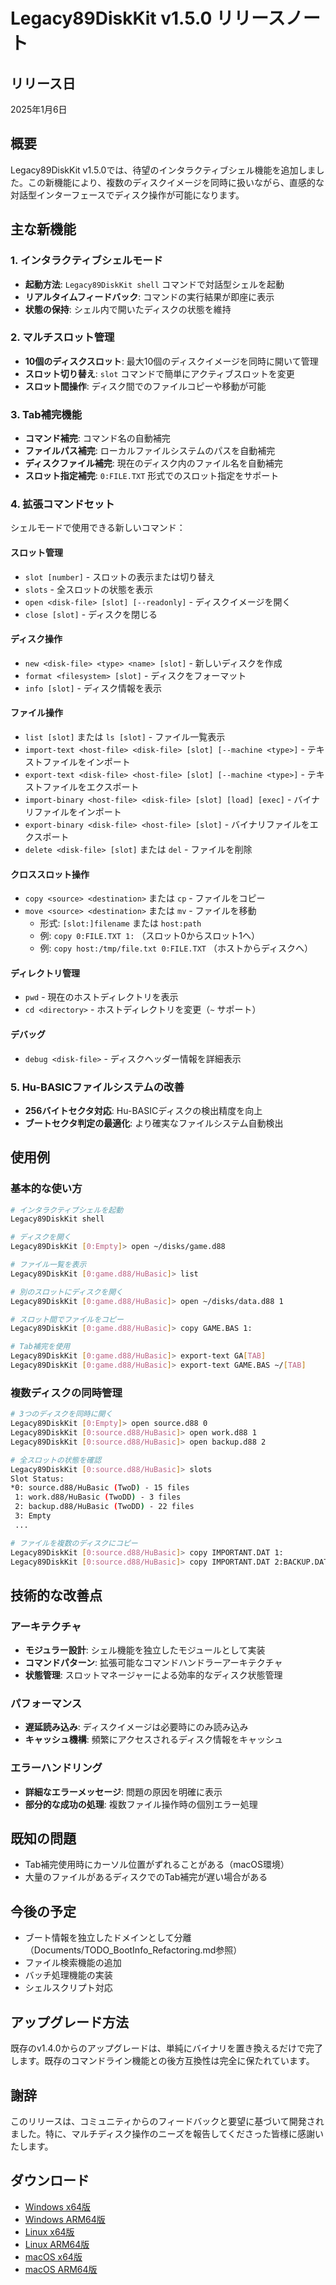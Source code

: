 # Legacy89DiskKit v1.5.0 リリースノート

## リリース日
2025年1月6日

## 概要
Legacy89DiskKit v1.5.0では、待望のインタラクティブシェル機能を追加しました。この新機能により、複数のディスクイメージを同時に扱いながら、直感的な対話型インターフェースでディスク操作が可能になります。

## 主な新機能

### 1. インタラクティブシェルモード
- **起動方法**: `Legacy89DiskKit shell` コマンドで対話型シェルを起動
- **リアルタイムフィードバック**: コマンドの実行結果が即座に表示
- **状態の保持**: シェル内で開いたディスクの状態を維持

### 2. マルチスロット管理
- **10個のディスクスロット**: 最大10個のディスクイメージを同時に開いて管理
- **スロット切り替え**: `slot` コマンドで簡単にアクティブスロットを変更
- **スロット間操作**: ディスク間でのファイルコピーや移動が可能

### 3. Tab補完機能
- **コマンド補完**: コマンド名の自動補完
- **ファイルパス補完**: ローカルファイルシステムのパスを自動補完
- **ディスクファイル補完**: 現在のディスク内のファイル名を自動補完
- **スロット指定補完**: `0:FILE.TXT` 形式でのスロット指定をサポート

### 4. 拡張コマンドセット
シェルモードで使用できる新しいコマンド：

#### スロット管理
- `slot [number]` - スロットの表示または切り替え
- `slots` - 全スロットの状態を表示
- `open <disk-file> [slot] [--readonly]` - ディスクイメージを開く
- `close [slot]` - ディスクを閉じる

#### ディスク操作
- `new <disk-file> <type> <name> [slot]` - 新しいディスクを作成
- `format <filesystem> [slot]` - ディスクをフォーマット
- `info [slot]` - ディスク情報を表示

#### ファイル操作
- `list [slot]` または `ls [slot]` - ファイル一覧表示
- `import-text <host-file> <disk-file> [slot] [--machine <type>]` - テキストファイルをインポート
- `export-text <disk-file> <host-file> [slot] [--machine <type>]` - テキストファイルをエクスポート
- `import-binary <host-file> <disk-file> [slot] [load] [exec]` - バイナリファイルをインポート
- `export-binary <disk-file> <host-file> [slot]` - バイナリファイルをエクスポート
- `delete <disk-file> [slot]` または `del` - ファイルを削除

#### クロススロット操作
- `copy <source> <destination>` または `cp` - ファイルをコピー
- `move <source> <destination>` または `mv` - ファイルを移動
  - 形式: `[slot:]filename` または `host:path`
  - 例: `copy 0:FILE.TXT 1:` （スロット0からスロット1へ）
  - 例: `copy host:/tmp/file.txt 0:FILE.TXT` （ホストからディスクへ）

#### ディレクトリ管理
- `pwd` - 現在のホストディレクトリを表示
- `cd <directory>` - ホストディレクトリを変更（`~` サポート）

#### デバッグ
- `debug <disk-file>` - ディスクヘッダー情報を詳細表示

### 5. Hu-BASICファイルシステムの改善
- **256バイトセクタ対応**: Hu-BASICディスクの検出精度を向上
- **ブートセクタ判定の最適化**: より確実なファイルシステム自動検出

## 使用例

### 基本的な使い方
```bash
# インタラクティブシェルを起動
Legacy89DiskKit shell

# ディスクを開く
Legacy89DiskKit [0:Empty]> open ~/disks/game.d88

# ファイル一覧を表示
Legacy89DiskKit [0:game.d88/HuBasic]> list

# 別のスロットにディスクを開く
Legacy89DiskKit [0:game.d88/HuBasic]> open ~/disks/data.d88 1

# スロット間でファイルをコピー
Legacy89DiskKit [0:game.d88/HuBasic]> copy GAME.BAS 1:

# Tab補完を使用
Legacy89DiskKit [0:game.d88/HuBasic]> export-text GA[TAB]
Legacy89DiskKit [0:game.d88/HuBasic]> export-text GAME.BAS ~/[TAB]
```

### 複数ディスクの同時管理
```bash
# 3つのディスクを同時に開く
Legacy89DiskKit [0:Empty]> open source.d88 0
Legacy89DiskKit [0:source.d88/HuBasic]> open work.d88 1
Legacy89DiskKit [0:source.d88/HuBasic]> open backup.d88 2

# 全スロットの状態を確認
Legacy89DiskKit [0:source.d88/HuBasic]> slots
Slot Status:
*0: source.d88/HuBasic (TwoD) - 15 files
 1: work.d88/HuBasic (TwoDD) - 3 files
 2: backup.d88/HuBasic (TwoDD) - 22 files
 3: Empty
 ...

# ファイルを複数のディスクにコピー
Legacy89DiskKit [0:source.d88/HuBasic]> copy IMPORTANT.DAT 1:
Legacy89DiskKit [0:source.d88/HuBasic]> copy IMPORTANT.DAT 2:BACKUP.DAT
```

## 技術的な改善点

### アーキテクチャ
- **モジュラー設計**: シェル機能を独立したモジュールとして実装
- **コマンドパターン**: 拡張可能なコマンドハンドラーアーキテクチャ
- **状態管理**: スロットマネージャーによる効率的なディスク状態管理

### パフォーマンス
- **遅延読み込み**: ディスクイメージは必要時にのみ読み込み
- **キャッシュ機構**: 頻繁にアクセスされるディスク情報をキャッシュ

### エラーハンドリング
- **詳細なエラーメッセージ**: 問題の原因を明確に表示
- **部分的な成功の処理**: 複数ファイル操作時の個別エラー処理

## 既知の問題
- Tab補完使用時にカーソル位置がずれることがある（macOS環境）
- 大量のファイルがあるディスクでのTab補完が遅い場合がある

## 今後の予定
- ブート情報を独立したドメインとして分離（Documents/TODO_BootInfo_Refactoring.md参照）
- ファイル検索機能の追加
- バッチ処理機能の実装
- シェルスクリプト対応

## アップグレード方法
既存のv1.4.0からのアップグレードは、単純にバイナリを置き換えるだけで完了します。既存のコマンドライン機能との後方互換性は完全に保たれています。

## 謝辞
このリリースは、コミュニティからのフィードバックと要望に基づいて開発されました。特に、マルチディスク操作のニーズを報告してくださった皆様に感謝いたします。

## ダウンロード
- [Windows x64版](https://github.com/medamap/Legacy89DiskKit/releases/download/v1.5.0/Legacy89DiskKit-win-x64-v1.5.0.zip)
- [Windows ARM64版](https://github.com/medamap/Legacy89DiskKit/releases/download/v1.5.0/Legacy89DiskKit-win-arm64-v1.5.0.zip)
- [Linux x64版](https://github.com/medamap/Legacy89DiskKit/releases/download/v1.5.0/Legacy89DiskKit-linux-x64-v1.5.0.tar.gz)
- [Linux ARM64版](https://github.com/medamap/Legacy89DiskKit/releases/download/v1.5.0/Legacy89DiskKit-linux-arm64-v1.5.0.tar.gz)
- [macOS x64版](https://github.com/medamap/Legacy89DiskKit/releases/download/v1.5.0/Legacy89DiskKit-osx-x64-v1.5.0.tar.gz)
- [macOS ARM64版](https://github.com/medamap/Legacy89DiskKit/releases/download/v1.5.0/Legacy89DiskKit-osx-arm64-v1.5.0.tar.gz)